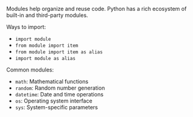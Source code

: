 Modules help organize and reuse code. Python has a rich ecosystem of built-in and third-party modules.

Ways to import:

- `import module`
- `from module import item`
- `from module import item as alias`
- `import module as alias`

Common modules:

- `math`: Mathematical functions
- `random`: Random number generation
- `datetime`: Date and time operations
- `os`: Operating system interface
- `sys`: System-specific parameters 
